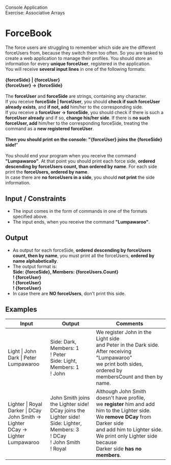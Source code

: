 Console Application<br/>
Exercise: Associative Arrays

# ForceBook
The force users are struggling to remember which side are the different forceUsers from, because they switch them too often. So you are tasked to create a web application to manage their profiles. You should store an information for every __unique forceUser__, registered in the application.<br/>
You will receive __several input lines__ in one of the following formats:<br/><br/>
__{forceSide} | {forceUser}__<br/>
__{forceUser} -> {forceSide}__<br/><br/>
The __forceUser__ and __forceSide__ are strings, containing any character. <br/>
If you receive __forceSide | forceUser__, you should __check if such forceUser already exists__, and __if not, add__ him/her to the corresponding side. <br/>
If you receive a __forceUser -> forceSide__, you should check if there is such a __forceUser already__ and if so, __change his/her side__. If there is __no such forceUser, add__ him/her to the corresponding forceSide, treating the command as a __new registered forceUser__.<br/><br/>
__Then you should print on the console: "{forceUser} joins the {forceSide} side!__"<br/><br/> 
You should end your program when you receive the command __"Lumpawaroo"__. At that point you should print each force side, __ordered descending by forceUsers count, than ordered by name__. For each side print the __forceUsers, ordered by name__.<br/>
In case there are __no forceUsers in a side__, you should __not print__ the side information. 
## Input / Constraints
* The input comes in the form of commands in one of the formats specified above.
* The input ends, when you receive the command __"Lumpawaroo"__.
## Output
* As output for each forceSide, __ordered descending by forceUsers count, then by name__, you must print all the forceUsers, __ordered by name alphabetically__.
* The output format is:<br/>
__Side: {forceSide}, Members: {forceUsers.Count}<br/>
! {forceUser}<br/>
! {forceUser}<br/>
! {forceUser}__
* In case there are __NO forceUsers__, don't print this side. 
## Examples
Input|Output|Comments
-----|------|--------
Light \| John<br/>Dark \| Peter<br/>Lumpawaroo|Side: Dark, Members: 1<br/>! Peter<br/>Side: Light, Members: 1<br/>! John|We register John in the Light side<br/> and Peter in the Dark side. After receiving "Lumpawaroo"<br/> we print both sides, ordered by<br/> membersCount and then by name.
Lighter \| Royal<br/>Darker \| DCay<br/>John Smith -> Lighter<br/>DCay -> Lighter<br/>Lumpawaroo|John Smith joins the Lighter side!<br/>DCay joins the Lighter side!<br/>Side: Lighter, Members: 3<br/>! DCay<br/>! John Smith<br/>! Royal|Although John Smith doesn't have profile,<br/> we __register__ him and add him to the Lighter side.<br/>We __remove DCay__ from Darker side<br/> and add him to Lighter side.<br/>We print only Lighter side because<br/> Darker side __has no members__.
